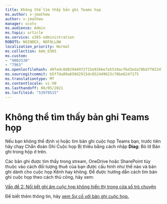 ```yaml
---
title: Không thể tìm thấy bản ghi Teams họp
ms.author: v-jmathew
author: v-jmathew
manager: scotv
ms.audience: Admin
ms.topic: article
ms.service: o365-administration
ROBOTS: NOINDEX, NOFOLLOW
localization_priority: Normal
ms.collection: Adm_O365
ms.custom:
- "9002530"
- "7963"
ms.openlocfilehash: 49fedc0d829d4972f15e9266e7a5519acfbd3eda78bd7f022477060523b9afd3
ms.sourcegitcommit: b5f7da89a650d2915dc652449623c78be6247175
ms.translationtype: MT
ms.contentlocale: vi-VN
ms.lasthandoff: 08/05/2021
ms.locfileid: "53979515"
---
```

# <a name="cant-find-the-teams-meeting-recording"></a>Không thể tìm thấy bản ghi Teams họp

Nếu bạn không thể định vị hoặc tìm bản ghi cuộc họp Teams bạn, trước tiên hãy chạy Chẩn đoán Ghi Cuộc họp Bị thiếu bằng cách nhập **Diag:** Bỏ lỡ Bản ghi trong hộp ở trên. 

Các bản ghi được tìm thấy trong stream, OneDrive hoặc SharePoint tùy thuộc vào cách đối tượng thuê của bạn được cấu hình như thế nào và bản ghi dành cho cuộc họp Kênh hay không. Để được hướng dẫn cách tìm bản ghi cuộc họp theo cách thủ công, hãy xem: 

[Vấn đề 2: Nối kết ghi âm cuộc họp không hiển thị trong cửa sổ trò chuyện](/microsoftteams/troubleshoot/meetings/troubleshoot-meeting-recording-issues#issue-2-the-meeting-recording-link-isnt-visible-in-a-chat-window)

Để biết thêm thông tin, hãy [xem Sự cố với bản ghi cuộc họp.](/microsoftteams/troubleshoot/meetings/troubleshoot-meeting-recording-issues)
